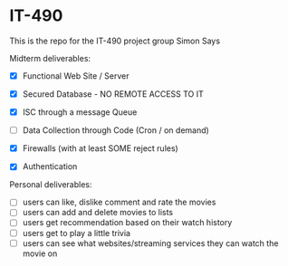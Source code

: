 # IT-490
This is the repo for the IT-490 project group Simon Says

Midterm deliverables:

- [x] Functional Web Site / Server

- [x] Secured Database - NO REMOTE ACCESS TO IT

- [x] ISC through a message Queue

- [ ] Data Collection through Code (Cron / on demand)

- [x] Firewalls (with at least SOME reject rules)

- [x] Authentication

Personal deliverables:

- [ ] users can like, dislike comment and rate the movies
- [ ] users can add and delete movies to lists
- [ ] users get recommendation based on their watch history
- [ ] users get to play a little trivia
- [ ] users can see what websites/streaming services they can watch the movie on
